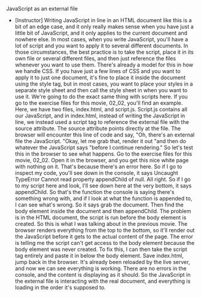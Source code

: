 JavaScript as an external file
- [Instructor] Writing JavaScript in line in an HTML document like this is a bit of an edge case, and it only really makes sense when you have just a little bit of JavaScript, and it only applies to the current document and nowhere else. In most cases, when you write JavaScript, you'll have a lot of script and you want to apply it to several different documents. In those circumstances, the best practice is to take the script, place it in its own file or several different files, and then just reference the files whenever you want to use them. There's already a model for this in how we handle CSS. If you have just a few lines of CSS and you want to apply it to just one document, it's fine to place it inside the document using the style tag, but in most cases, you want to place your styles in a separate style sheet and then call the style sheet in when you want to use it. We're going to do the exact same thing with scripts here. If you go to the exercise files for this movie, 02_02, you'll find an example. Here, we have two files, index.html, and script.js. Script.js contains all our JavaScript, and in index.html, instead of writing the JavaScript in line, we instead used a script tag to reference the external file with the source attribute. The source attribute points directly at the file. The browser will encounter this line of code and say, "Oh, there's an external file the JavaScript. "Okay, let me grab that, render it out "and then do whatever the JavaScript says "before I continue rendering." So let's test this in the browser to see what happens. Go to the exercise files for this movie, 02_02. Open it in the browser, and you get this nice white page with nothing on it. That's because there's an error here. So if I go to inspect my code, you'll see down in the console, it says Uncaught TypeError Cannot read property appendChild of null. All right. So if I go to my script here and look, I'll see down here at the very bottom, it says appendChild. So that's the function the console is saying there's something wrong with, and if I look at what the function is appended to, I can see what's wrong. So it says grab the document. Then find the body element inside the document and then appendChild. The problem is in the HTML document, the script is run before the body element is created. So this is what I was talking about in the previous movie. The browser renders everything from the top to the bottom, so it'll render out the JavaScript before it gets to the actual content of the page. The error is telling me the script can't get access to the body element because the body element was never created. To fix this, I can then take the script tag entirely and paste it in below the body element. Save index.html, jump back in the browser. It's already been reloaded by the live server, and now we can see everything is working. There are no errors in the console, and the content is displaying as it should. So the JavaScript in the external file is interacting with the real document, and everything is loading in the order it's supposed to.